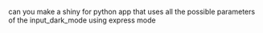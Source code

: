 can you make a shiny for python app that uses all the possible parameters of the input_dark_mode using express mode